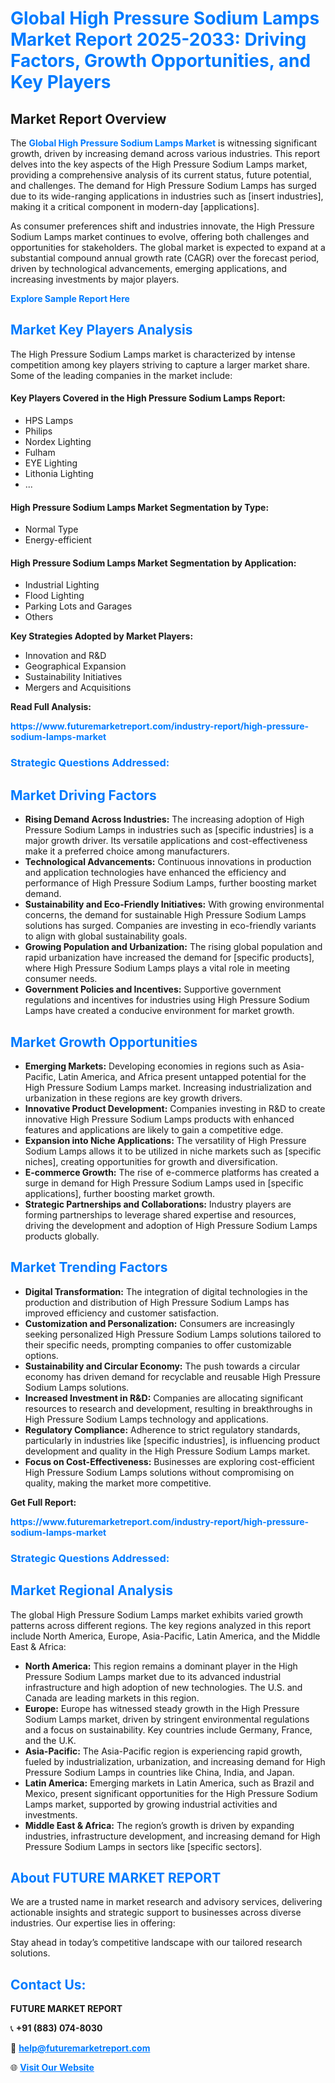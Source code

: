 <h1 style="color: #007BFF;">Global High Pressure Sodium Lamps Market Report 2025-2033: Driving Factors, Growth Opportunities, and Key Players</h1>

<section id="overview">
<h2>Market Report Overview</h2>
<p>The <a href="https://www.futuremarketreport.com/industry-report/high-pressure-sodium-lamps-market" style="color: #007BFF; text-decoration: none;"><strong>Global High Pressure Sodium Lamps Market</strong></a> is witnessing significant growth, driven by increasing demand across various industries. This report delves into the key aspects of the High Pressure Sodium Lamps market, providing a comprehensive analysis of its current status, future potential, and challenges. The demand for High Pressure Sodium Lamps has surged due to its wide-ranging applications in industries such as [insert industries], making it a critical component in modern-day [applications].</p>
<p>As consumer preferences shift and industries innovate, the High Pressure Sodium Lamps market continues to evolve, offering both challenges and opportunities for stakeholders. The global market is expected to expand at a substantial compound annual growth rate (CAGR) over the forecast period, driven by technological advancements, emerging applications, and increasing investments by major players.</p>
</section>

<section id="overview">
<p><a href="https://www.futuremarketreport.com/request-sample/reportId=76928" style="color: #007BFF; text-decoration: none;"><strong>Explore Sample Report Here</strong></a></p>
</section>

<section id="key-players">
<h2 style="color: #007BFF;">Market Key Players Analysis</h2>
<p>The High Pressure Sodium Lamps market is characterized by intense competition among key players striving to capture a larger market share. Some of the leading companies in the market include:</p>
<h4>Key Players Covered in the High Pressure Sodium Lamps Report:</h4>
<ul><li>HPS Lamps</li><li>Philips</li><li>Nordex Lighting</li><li>Fulham</li><li>EYE Lighting</li><li>Lithonia Lighting</li><li>...</li></ul>
<h4>High Pressure Sodium Lamps Market Segmentation by Type:</h4>
<ul><li>Normal Type</li><li>Energy-efficient</li></ul>

<h4>High Pressure Sodium Lamps Market Segmentation by Application:</h4>
<ul><li>Industrial Lighting</li><li>Flood Lighting</li><li>Parking Lots and Garages</li><li>Others</li></ul>
<p><strong>Key Strategies Adopted by Market Players:</strong></p>
<ul>
<li>Innovation and R&D</li>
<li>Geographical Expansion</li>
<li>Sustainability Initiatives</li>
<li>Mergers and Acquisitions</li>
</ul>
</section>

<section>
<p><strong>Read Full Analysis: </strong></p><a href="https://www.futuremarketreport.com/industry-report/high-pressure-sodium-lamps-market" style="color: #007BFF; text-decoration: none;"><strong>https://www.futuremarketreport.com/industry-report/high-pressure-sodium-lamps-market</strong></a>
<h3 style="color: #007BFF;">Strategic Questions Addressed:</h3>
</section>

<section id="driving-factors">
<h2 style="color: #007BFF;">Market Driving Factors</h2>
<ul>
<li><strong>Rising Demand Across Industries:</strong> The increasing adoption of High Pressure Sodium Lamps in industries such as [specific industries] is a major growth driver. Its versatile applications and cost-effectiveness make it a preferred choice among manufacturers.</li>
<li><strong>Technological Advancements:</strong> Continuous innovations in production and application technologies have enhanced the efficiency and performance of High Pressure Sodium Lamps, further boosting market demand.</li>
<li><strong>Sustainability and Eco-Friendly Initiatives:</strong> With growing environmental concerns, the demand for sustainable High Pressure Sodium Lamps solutions has surged. Companies are investing in eco-friendly variants to align with global sustainability goals.</li>
<li><strong>Growing Population and Urbanization:</strong> The rising global population and rapid urbanization have increased the demand for [specific products], where High Pressure Sodium Lamps plays a vital role in meeting consumer needs.</li>
<li><strong>Government Policies and Incentives:</strong> Supportive government regulations and incentives for industries using High Pressure Sodium Lamps have created a conducive environment for market growth.</li>
</ul>
</section>

<section id="growth-opportunities">
<h2 style="color: #007BFF;">Market Growth Opportunities</h2>
<ul>
<li><strong>Emerging Markets:</strong> Developing economies in regions such as Asia-Pacific, Latin America, and Africa present untapped potential for the High Pressure Sodium Lamps market. Increasing industrialization and urbanization in these regions are key growth drivers.</li>
<li><strong>Innovative Product Development:</strong> Companies investing in R&D to create innovative High Pressure Sodium Lamps products with enhanced features and applications are likely to gain a competitive edge.</li>
<li><strong>Expansion into Niche Applications:</strong> The versatility of High Pressure Sodium Lamps allows it to be utilized in niche markets such as [specific niches], creating opportunities for growth and diversification.</li>
<li><strong>E-commerce Growth:</strong> The rise of e-commerce platforms has created a surge in demand for High Pressure Sodium Lamps used in [specific applications], further boosting market growth.</li>
<li><strong>Strategic Partnerships and Collaborations:</strong> Industry players are forming partnerships to leverage shared expertise and resources, driving the development and adoption of High Pressure Sodium Lamps products globally.</li>
</ul>
</section>

<section id="trending-factors">
<h2 style="color: #007BFF;">Market Trending Factors</h2>
<ul>
<li><strong>Digital Transformation:</strong> The integration of digital technologies in the production and distribution of High Pressure Sodium Lamps has improved efficiency and customer satisfaction.</li>
<li><strong>Customization and Personalization:</strong> Consumers are increasingly seeking personalized High Pressure Sodium Lamps solutions tailored to their specific needs, prompting companies to offer customizable options.</li>
<li><strong>Sustainability and Circular Economy:</strong> The push towards a circular economy has driven demand for recyclable and reusable High Pressure Sodium Lamps solutions.</li>
<li><strong>Increased Investment in R&D:</strong> Companies are allocating significant resources to research and development, resulting in breakthroughs in High Pressure Sodium Lamps technology and applications.</li>
<li><strong>Regulatory Compliance:</strong> Adherence to strict regulatory standards, particularly in industries like [specific industries], is influencing product development and quality in the High Pressure Sodium Lamps market.</li>
<li><strong>Focus on Cost-Effectiveness:</strong> Businesses are exploring cost-efficient High Pressure Sodium Lamps solutions without compromising on quality, making the market more competitive.</li>
</ul>
</section>

<section>
<p><strong>Get Full Report: </strong></p><a href="https://www.futuremarketreport.com/industry-report/high-pressure-sodium-lamps-market" style="color: #007BFF; text-decoration: none;"><strong>https://www.futuremarketreport.com/industry-report/high-pressure-sodium-lamps-market</strong></a>
<h3 style="color: #007BFF;">Strategic Questions Addressed:</h3>
</section>


<section id="regional-analysis">
<h2 style="color: #007BFF;">Market Regional Analysis</h2>
<p>The global High Pressure Sodium Lamps market exhibits varied growth patterns across different regions. The key regions analyzed in this report include North America, Europe, Asia-Pacific, Latin America, and the Middle East & Africa:</p>
<ul>
<li><strong>North America:</strong> This region remains a dominant player in the High Pressure Sodium Lamps market due to its advanced industrial infrastructure and high adoption of new technologies. The U.S. and Canada are leading markets in this region.</li>
<li><strong>Europe:</strong> Europe has witnessed steady growth in the High Pressure Sodium Lamps market, driven by stringent environmental regulations and a focus on sustainability. Key countries include Germany, France, and the U.K.</li>
<li><strong>Asia-Pacific:</strong> The Asia-Pacific region is experiencing rapid growth, fueled by industrialization, urbanization, and increasing demand for High Pressure Sodium Lamps in countries like China, India, and Japan.</li>
<li><strong>Latin America:</strong> Emerging markets in Latin America, such as Brazil and Mexico, present significant opportunities for the High Pressure Sodium Lamps market, supported by growing industrial activities and investments.</li>
<li><strong>Middle East & Africa:</strong> The region’s growth is driven by expanding industries, infrastructure development, and increasing demand for High Pressure Sodium Lamps in sectors like [specific sectors].</li>
</ul>
</section>

<footer>
<h2 style="color: #007BFF;">About FUTURE MARKET REPORT</h2>
<p>We are a trusted name in market research and advisory services, delivering actionable insights and strategic support to businesses across diverse industries. Our expertise lies in offering:</p>

<p>Stay ahead in today’s competitive landscape with our tailored research solutions.</p>

<h2 style="color: #007BFF;">Contact Us:</h2>
<p><strong>FUTURE MARKET REPORT</strong></p>
<p>📞 <strong>+91 (883) 074-8030</strong></p>
<p>📧 <strong><a href="mailto:help@futuremarketreport.com" style="color: #007BFF;">help@futuremarketreport.com</a></strong></p>
<p>🌐 <strong><a href="https://www.futuremarketreport.com/" style="color: #007BFF;">Visit Our Website</a></strong></p>
</footer>